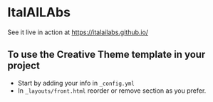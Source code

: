 # ItalAILAbs

See it live in action at <https://italailabs.github.io/>

## To use the Creative Theme template in your project

- Start by adding your info in `_config.yml`
- In `_layouts/front.html` reorder or remove section as you prefer.

